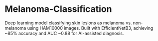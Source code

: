 # Melanoma-Classification
Deep learning model classifying skin lesions as melanoma vs. non-melanoma using HAM10000 images. Built with EfficientNetB3, achieving ~85% accuracy and AUC ~0.88 for AI-assisted diagnosis.
